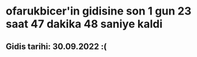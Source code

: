 # ofarukbicer'in gidisine son 1 gun 23 saat 47 dakika 48 saniye kaldi

## Gidis tarihi: 30.09.2022 :(